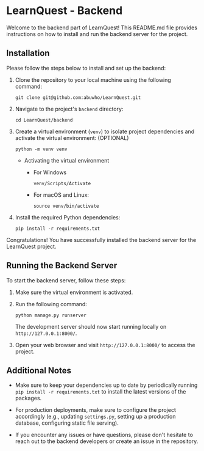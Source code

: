 # LearnQuest - Backend

Welcome to the backend part of LearnQuest! This README.md file provides instructions on how to install and run the backend server for the project. 

## Installation

Please follow the steps below to install and set up the backend:

1. Clone the repository to your local machine using the following command:

   ```
   git clone git@github.com:abuwho/LearnQuest.git
   ```

2. Navigate to the project's `backend` directory:

   ```
   cd LearnQuest/backend
   ```

3. Create a virtual environment (`venv`) to isolate project dependencies and activate the virtual environment: (OPTIONAL)

   ```
   python -m venv venv
   ```
    - Activating the virtual environment
        - For Windows
            ```
            venv/Scripts/Activate
            ```

        - For macOS and Linux:

            ```
            source venv/bin/activate
            ```

4. Install the required Python dependencies:

   ```
   pip install -r requirements.txt
   ```

Congratulations! You have successfully installed the backend server for the LearnQuest project. 

## Running the Backend Server

To start the backend server, follow these steps:

1. Make sure the virtual environment is activated.

2. Run the following command:

   ```
   python manage.py runserver
   ```

   The development server should now start running locally on `http://127.0.0.1:8000/`.

3. Open your web browser and visit `http://127.0.0.1:8000/` to access the project.

## Additional Notes

- Make sure to keep your dependencies up to date by periodically running `pip install -r requirements.txt` to install the latest versions of the packages.

- For production deployments, make sure to configure the project accordingly (e.g., updating `settings.py`, setting up a production database, configuring static file serving).

- If you encounter any issues or have questions, please don't hesitate to reach out to the backend developers or create an issue in the repository.

